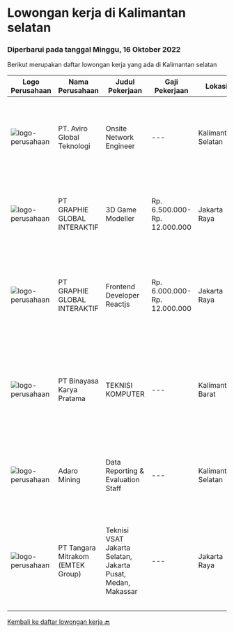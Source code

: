 
  # Lowongan kerja di Kalimantan selatan

  ### Diperbarui pada tanggal Minggu, 16 Oktober 2022

  Berikut merupakan daftar lowongan kerja yang ada di Kalimantan selatan

  |Logo Perusahaan | Nama Perusahaan | Judul Pekerjaan | Gaji Pekerjaan | Lokasi | Deskripsi | Tanggal diunggah | Pranala |
  | -------------- | --------------- | --------------- | --------- | --------- | -------------- | ------- | ----------- |
  |![logo-perusahaan](https://image-service-cdn.seek.com.au/bb0f28ab31a28aa1654ba6b2cb510512adb28cb5/ee4dce1061f3f616224767ad58cb2fc751b8d2dc)|PT. Aviro Global Teknologi|Onsite Network Engineer|---|Kalimantan Selatan|Job Description: Perform to install, Configure &amp; Support Maintenance/Project within site Installation, Integration and Migration for project...|Selasa, 11 Oktober 2022|https://www.jobstreet.co.id/id/job/onsite-network-engineer-4062573?token=0~8a061e7b-6f9b-4333-ac4f-86b854dfb284&sectionRank=1&jobId=jobstreet-id-job-4062573|
|![logo-perusahaan](https://image-service-cdn.seek.com.au/f9a751ea24d68e4658d0eb7882e2db58a9b95cb0/ee4dce1061f3f616224767ad58cb2fc751b8d2dc)|PT GRAPHIE GLOBAL INTERAKTIF|3D Game Modeller|Rp. 6.500.000-Rp. 12.000.000|Jakarta Raya|Job Responsibilities: Creating 3D Model character for game Smoothing a 3D file Editing 3D File UV Unwrap texturing Humanoid Rigging Required Software...|Jumat, 07 Oktober 2022|https://www.jobstreet.co.id/id/job/3d-game-modeller-4059577?token=0~8a061e7b-6f9b-4333-ac4f-86b854dfb284&sectionRank=2&jobId=jobstreet-id-job-4059577|
|![logo-perusahaan](https://image-service-cdn.seek.com.au/f9a751ea24d68e4658d0eb7882e2db58a9b95cb0/ee4dce1061f3f616224767ad58cb2fc751b8d2dc)|PT GRAPHIE GLOBAL INTERAKTIF|Frontend Developer Reactjs|Rp. 6.000.000-Rp. 12.000.000|Jakarta Raya|Kualifikasi : Berpengalaman bahasa program Reactjs Frontend Developer Menyukai pekerjaan graphic, UI/UX dan web design  Bersemangat belajar untuk...|Jumat, 07 Oktober 2022|https://www.jobstreet.co.id/id/job/frontend-developer-reactjs-4059978?token=0~8a061e7b-6f9b-4333-ac4f-86b854dfb284&sectionRank=3&jobId=jobstreet-id-job-4059978|
|![logo-perusahaan](https://image-service-cdn.seek.com.au/ffbcd8309fe4010672e6779bce48c2652d16094e/ee4dce1061f3f616224767ad58cb2fc751b8d2dc)|PT Binayasa Karya Pratama|TEKNISI KOMPUTER|---|Kalimantan Barat|Tanggung Jawab Pekerjaan: Melakukan pemantauan terhadap perangkat serta maintenance yang bersifat preventif seperti update patch Operating System dan...|Kamis, 22 September 2022|https://www.jobstreet.co.id/id/job/teknisi-komputer-4042027?token=0~8a061e7b-6f9b-4333-ac4f-86b854dfb284&sectionRank=4&jobId=jobstreet-id-job-4042027|
|![logo-perusahaan](https://image-service-cdn.seek.com.au/9df6b5cb2fe487a9feef54e5d6b60ed590c67471/ee4dce1061f3f616224767ad58cb2fc751b8d2dc)|Adaro Mining|Data Reporting & Evaluation Staff|---|Kalimantan Selatan|To ensure that all operational activities of the company meet and comply with applicable laws and regulations. To ensure that all reporting data that...|Jumat, 23 September 2022|https://www.jobstreet.co.id/id/job/data-reporting-evaluation-staff-4042702?token=0~8a061e7b-6f9b-4333-ac4f-86b854dfb284&sectionRank=5&jobId=jobstreet-id-job-4042702|
|![logo-perusahaan](https://image-service-cdn.seek.com.au/65ac88dbdfb1f4056a6e96d1d96fb2fc637747ff/ee4dce1061f3f616224767ad58cb2fc751b8d2dc)|PT Tangara Mitrakom (EMTEK Group)|Teknisi VSAT Jakarta Selatan, Jakarta Pusat, Medan, Makassar|---|Jakarta Raya|LOWONGAN INI UNTUK TEKNISI VSAT AREA: TEKNISI VSAT JAKARTA PUSAT TEKNISI VSAT JAKARTA SELATAN TEKNISI VSAT MAKASSAR TEKNISI VSAT MEDAN Deskripsi...|Selasa, 20 September 2022|https://www.jobstreet.co.id/id/job/teknisi-vsat-jakarta-selatan-jakarta-pusat-medan-makassar-4038531?token=0~8a061e7b-6f9b-4333-ac4f-86b854dfb284&sectionRank=6&jobId=jobstreet-id-job-4038531|


  [Kembali ke daftar lowongan kerja 🔙](../README.md#daftar-lowongan-kerja)
  